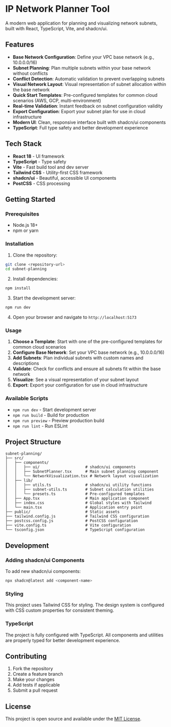 # IP Network Planner Tool

A modern web application for planning and visualizing network subnets, built with React, TypeScript, Vite, and shadcn/ui.

## Features

- **Base Network Configuration**: Define your VPC base network (e.g., 10.0.0.0/16)
- **Subnet Planning**: Plan multiple subnets within your base network without conflicts
- **Conflict Detection**: Automatic validation to prevent overlapping subnets
- **Visual Network Layout**: Visual representation of subnet allocation within the base network
- **Quick Start Templates**: Pre-configured templates for common cloud scenarios (AWS, GCP, multi-environment)
- **Real-time Validation**: Instant feedback on subnet configuration validity
- **Export Configuration**: Export your subnet plan for use in cloud infrastructure
- **Modern UI**: Clean, responsive interface built with shadcn/ui components
- **TypeScript**: Full type safety and better development experience

## Tech Stack

- **React 18** - UI framework
- **TypeScript** - Type safety
- **Vite** - Fast build tool and dev server
- **Tailwind CSS** - Utility-first CSS framework
- **shadcn/ui** - Beautiful, accessible UI components
- **PostCSS** - CSS processing

## Getting Started

### Prerequisites

- Node.js 18+ 
- npm or yarn

### Installation

1. Clone the repository:
```bash
git clone <repository-url>
cd subnet-planning
```

2. Install dependencies:
```bash
npm install
```

3. Start the development server:
```bash
npm run dev
```

4. Open your browser and navigate to `http://localhost:5173`

### Usage

1. **Choose a Template**: Start with one of the pre-configured templates for common cloud scenarios
2. **Configure Base Network**: Set your VPC base network (e.g., 10.0.0.0/16)
3. **Add Subnets**: Plan individual subnets with custom names and descriptions
4. **Validate**: Check for conflicts and ensure all subnets fit within the base network
5. **Visualize**: See a visual representation of your subnet layout
6. **Export**: Export your configuration for use in cloud infrastructure

### Available Scripts

- `npm run dev` - Start development server
- `npm run build` - Build for production
- `npm run preview` - Preview production build
- `npm run lint` - Run ESLint

## Project Structure

```
subnet-planning/
├── src/
│   ├── components/
│   │   ├── ui/                    # shadcn/ui components
│   │   ├── SubnetPlanner.tsx      # Main subnet planning component
│   │   └── NetworkVisualization.tsx # Network layout visualization
│   ├── lib/
│   │   ├── utils.ts               # shadcn/ui utility functions
│   │   ├── subnet-utils.ts        # Subnet calculation utilities
│   │   └── presets.ts             # Pre-configured templates
│   ├── App.tsx                    # Main application component
│   ├── index.css                  # Global styles with Tailwind
│   └── main.tsx                   # Application entry point
├── public/                        # Static assets
├── tailwind.config.js             # Tailwind CSS configuration
├── postcss.config.js              # PostCSS configuration
├── vite.config.ts                 # Vite configuration
└── tsconfig.json                  # TypeScript configuration
```

## Development

### Adding shadcn/ui Components

To add new shadcn/ui components:

```bash
npx shadcn@latest add <component-name>
```

### Styling

This project uses Tailwind CSS for styling. The design system is configured with CSS custom properties for consistent theming.

### TypeScript

The project is fully configured with TypeScript. All components and utilities are properly typed for better development experience.

## Contributing

1. Fork the repository
2. Create a feature branch
3. Make your changes
4. Add tests if applicable
5. Submit a pull request

## License

This project is open source and available under the [MIT License](LICENSE).
